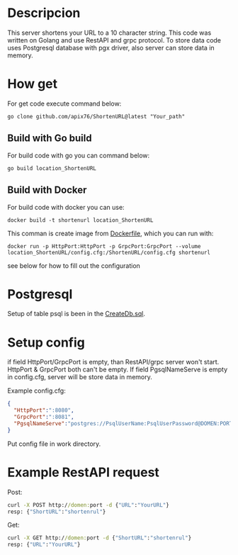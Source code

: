 # Descripcion 
This server shortens your URL to a 10 character string. This code was written on Golang and use RestAPI and grpc protocol. To store data code uses Postgresql database with pgx driver, also server can store data in memory.

# How get 

For get code execute command below:
```
go clone github.com/apix76/ShortenURL@latest "Your_path"
```
## Build with Go build
For build code with go you can command below:
```
go build location_ShortenURL
```

## Build with Docker  

For build code with docker you can use:
```
docker build -t shortenurl location_ShortenURL
```

This comman is create image from [Dockerfile](https://github.com/apix76/ShortenURL/blob/main/Dockerfile), which you can run with:
```
docker run -p HttpPort:HttpPort -p GrpcPort:GrpcPort --volume location_ShortenURL/config.cfg:/ShortenURL/config.cfg shortenurl
```
see below for how to fill out the configuration

# Postgresql
Setup of table psql is been in the [CreateDb.sql](https://github.com/apix76/ShortenURL/blob/main/CreateDb.sql).

# Setup config 

if field HttpPort/GrpcPort is empty, than RestAPI/grpc server won't start.
HttpPort & GrpcPort both can't be empty.
If field PgsqlNameServe is empty in config.cfg, server will be store data in memory.

Example config.cfg:
```json
{
  "HttpPort":":8080",
  "GrpcPort":":8081",
  "PgsqlNameServe":"postgres://PsqlUserName:PsqlUserPassword@DOMEN:PORT/NameYourDb"
}
```

Put config file in work directory.

# Example RestAPI request 
Post:
```cmd
curl -X POST http://domen:port -d {"URL":"YourURL"}
resp: {"ShortURL":"shortenrul"}
```
Get:
```cmd
curl -X GET http://domen:port -d {"ShortURL":"shortenrul"}
resp: {"URL":"YourURL"}
```
